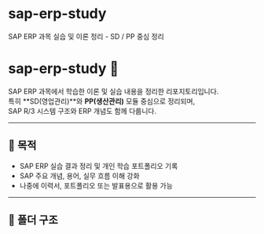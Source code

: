 # sap-erp-study
SAP ERP 과목 실습 및 이론 정리 - SD / PP 중심 정리

# sap-erp-study 📘  
SAP ERP 과목에서 학습한 이론 및 실습 내용을 정리한 리포지토리입니다.  
특히 **SD(영업관리)**와 **PP(생산관리)** 모듈 중심으로 정리되며,  
SAP R/3 시스템 구조와 ERP 개념도 함께 다룹니다.

---

## 📌 목적
- SAP ERP 실습 결과 정리 및 개인 학습 포트폴리오 기록
- SAP 주요 개념, 용어, 실무 흐름 이해 강화
- 나중에 이력서, 포트폴리오 또는 발표용으로 활용 가능

---

## 📂 폴더 구조

